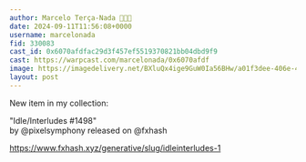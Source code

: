 ```yaml
---
author: Marcelo Terça-Nada 💎🎩✨
date: 2024-09-11T11:56:08+0000
username: marcelonada
fid: 330083
cast_id: 0x6070afdfac29d3f457ef5519370821bb04dbd9f9
cast: https://warpcast.com/marcelonada/0x6070afdf
image: https://imagedelivery.net/BXluQx4ige9GuW0Ia56BHw/a01f3dee-406e-45cf-1c26-b5fb25abba00/original
layout: post
---
```

New item in my collection:  
  
"Idle/Interludes #1498"  
by @pixelsymphony released on @fxhash   
  
https://www.fxhash.xyz/generative/slug/idleinterludes-1  

<img src='https://imagedelivery.net/BXluQx4ige9GuW0Ia56BHw/a01f3dee-406e-45cf-1c26-b5fb25abba00/original' alt='' referrerpolicy='no-referrer'/>